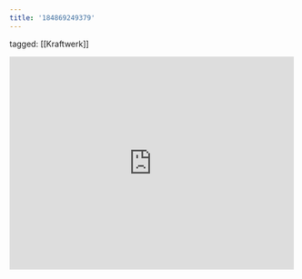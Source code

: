 ```yaml
---
title: '184869249379'
---
```

tagged: [[Kraftwerk]]
<iframe allow="accelerometer; autoplay; clipboard-write; encrypted-media; gyroscope; picture-in-picture" allowfullscreen="" frameborder="0" height="375" id="youtube_iframe" src="https://www.youtube.com/embed/D_8Pma1vHmw?feature=oembed&amp;enablejsapi=1&amp;origin=https://safe.txmblr.com&amp;wmode=opaque" width="500"></iframe>